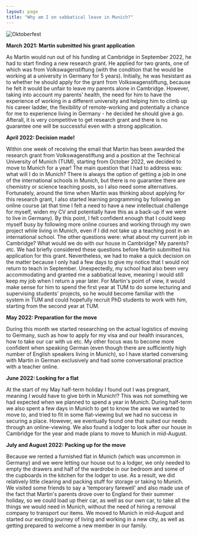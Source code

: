 ```yaml
---
layout: page
title: "Why am I on sabbatical leave in Munich?"
---
```

<img src="/sabbaticaldiary/images/background.jpg" alt="Oktoberfest" class="center">

**March 2021: Martin submitted his grant application**

As Martin would run out of his funding at Cambridge in September 2022, he had to start finding a new research grant. He applied for two grants, one of which was from Volkswagenstiftung (with the condition that he would be working at a university in Germany for 5 years). Initially, he was hesistant as to whether he should apply for the grant from Volkswagenstiftung, because he felt it would be unfair to leave my parents alone in Cambridge. However, taking into account my parents' health, the need for him to have the experience of working in a different university and helping him to climb up his career ladder, the flexibility of remote-working and potentially a chance for me to experience living in Germany - he decided he should give a go. Afterall, it is very competitive to get research grant and there is no guarantee one will be successful even with a strong application.


**April 2022: Decision made!**

Within one week of receiving the email that Martin has been awarded the research grant from Volkswagenstiftung and a position at the Technical University of Munich (TUM), starting from October 2022, we decided to move to Munich for a year!
The main question that I had to address was: what will I do in Munich? There is always the option of getting a job in one of the international schools in Munich, but there is no guarantee there are chemistry or science teaching posts, so I also need some alternatives. Fortunately, around the time when Martin was thinking about applying for this research grant, I also started learning programming by following an online course (at that time I felt a need to have a new intellectual challenge for myself, widen my CV and potentially have this as a back-up if we were to live in Germany). By this point, I felt confident enough that I could keep myself busy by following more online courses and working through my own project while living in Munich, even if I did not take up a teaching post in an international school. The other questions were: what about my current job in Cambridge? What would we do with our house in Cambridge? My parents? etc. We had briefly considered these questions before Martin submitted his application for this grant. 
Nevertheless, we had to make a quick decision on the matter because I only had a few days to give my notice that I would not return to teach in September. Unexpectedly, my school had also been very accommodating and granted me a sabbatical leave, meaning I would still keep my job when I return a year later. 
For Martin's point of view, it would make sense for him to spend the first year at TUM to do some lecturing and supervising students' projects, so he would become familiar with the system in TUM and could hopefully recruit PhD students to work with him, starting from the second year at TUM.


**May 2022: Preparation for the move**

During this month we started researching on the actual logistics of moving to Germany, such as how to apply for my visa and our health insurances, how to take our car with us etc. My other focus was to become more confident when speaking German (even though there are sufficiently high number of English speakers living in Munich), so I have started conversing with Martin in German exclusively and had some conversational practice with a teacher online.


**June 2022: Looking for a flat**

At the start of my May half-term holiday I found out I was pregnant, meaning I would have to give birth in Munich!? This was not something we had expected when we planned to spend a year in Munich.
During half-term we also spent a few days in Munich to get to know the area we wanted to move to, and tried to fit in some flat-viewing but we had no success in securing a place. However, we eventually found one that suited our needs through an online-viewing. We also found a lodger to look after our house in Cambridge for the year and made plans to move to Munich in mid-August. 


**July and August 2022: Packing up for the move**

Because we rented a furnished flat in Munich (which was uncommon in Germany) and we were letting our house out to a lodger, we only needed to empty the drawers and half of the wardrobe in our bedroom and some of the cupboards in the kitchen for the lodger to use. As a result, we did relatively little clearing and packing stuff for storage or taking to Munich. We visited some friends to say a 'temporary farewell' and also made use of the fact that Martin's parents drove over to England for their summer holiday, so we could load up their car, as well as our own car, to take all the things we would need in Munich, without the need of hiring a removal company to transport our items.
We moved to Munich in mid-August and started our exciting journey of living and working in a new city, as well as getting prepared to welcome a new member in our family.